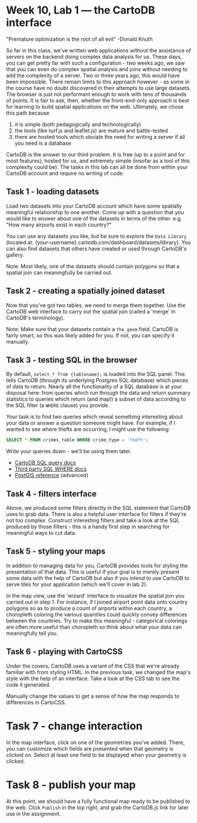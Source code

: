 # Week 10, Lab 1 — the CartoDB interface

"Premature optimization is the root of all evil" -Donald Knuth

So far in this class, we've written web applications without the
assistance of servers on the backend doing complex data analysis for us.
These days, you can get pretty far with such a configuration - two weeks
ago, we saw that you can even do complex spatial analysis and joins
without needing to add the complexity of a server. Two or three years
ago, this would have been impossible.
There remain limits to this approach however - as some in the course have
no doubt discovered in their attempts to use large datasets. The browser
is just not performant enough to work with tens of thousands of points.
It is fair to ask, then, whether the front-end-only approach is best for
learning to build spatial applications on the web. Ultimately, we chose
this path because
1. it is simple (both pedagogically and technologically)
2. the tools (like turf.js and leaflet.js) are mature and battle-tested
3. there are hosted tools which obviate the need for writing a server if
   all you need is a database

CartoDB is the answer to our third problem. It is free (up to a point
and for most features), hosted for us, and extremely simple (insofar as a
tool of this complexity could be). The tasks in this lab can all be done
from within your CartoDB account and require no writing of code.


## Task 1 - loading datasets

Load two datasets into your CartoDB account which have some spatially
meaningful relationship to one another. Come up with a question that you
would like to answer about one of the datasets in terms of the other.
e.g. "How many airports exist in each country?"

You can use any datasets you like, but be sure to explore the `Data Library`
(located at: {your-username}.cartodb.com/dashboard/datasets/library).
You can also find datasets that others have created or used through
CartoDB's gallery.

Note: Most likely, one of the datasets should contain polygons so that a spatial
join can meaningfully be carried out.


## Task 2 - creating a spatially joined dataset

Now that you've got two tables, we need to merge them together. Use the
CartoDB web interface to carry out the spatial join (called a 'merge' in
CartoDB's terminology).

Note: Make sure that your datasets contain a `the_geom` field. CartoDB
is fairly smart, so this was likely added for you. If not, you can
specify it manually.


## Task 3 - testing SQL in the browser

By default, `select * from {tablename};` is loaded into the SQL panel.
This tells CartoDB (through its underlying Postgres SQL database) which
pieces of data to return. Nearly all the functionality of a SQL database
is at your disposal here: from queries which run through the data and return
summary statistics to queries which return (and map!) a subset of data according to
the SQL filter (a `WHERE` clause) you provide.

Your task is to find two queries which reveal something interesting
about your data or answer a question someone might have. For example, if
I wanted to see where thefts are occurring, I might use the following:
```sql
SELECT * FROM crimes_table WHERE crime_type = 'theft';
```
Write your queries down - we'll be using them later.  

- [CartoDB SQL query
docs](http://academy.cartodb.com/courses/sql-postgis/intro-to-sql-and-postgis/)
- [Third party SQL WHERE docs](http://www.w3schools.com/sql/sql_where.asp)
- [PostGIS reference](http://postgis.net/docs/reference.html) (advanced)


## Task 4 - filters interface

Above, we produced some filters directly in the SQL statement that
CartoDB uses to grab data. There is also a helpful user interface for
filters if they're not too complex. Construct interesting filters and
take a look at the SQL produced by those filters - this is a handy
first step in searching for meaningful ways to cut data.


## Task 5 - styling your maps

In addition to managing data for you, CartoDB provides tools for
styling the presentation of that data. This is useful if your goal is to
merely present some data with the help of CartoDB but also if you intend
to use CartoDB to serve tiles for your application (which we'll cover
in lab 2).

In the map view, use the 'wizard' interface to visualize the spatial join
you carried out in step 1. For instance, if I joined airport point
data onto country polygons so as to produce a count of airports within
each country, a choropleth coloring the various quantiles could quickly
convey differences between the countries. Try to make this meaningful -
categorical colorings are often more useful than choropleth so think
about what your data can meaningfully tell you.


## Task 6 - playing with CartoCSS

Under the covers, CartoDB uses a variant of the CSS that we're already
familiar with from styling HTML. In the previous task, we changed the
map's style with the help of an interface. Take a look at the CSS tab to
see the code it generated.

Manually change the values to get a sense of how the map responds to
differences in CartoCSS.


# Task 7 - change interaction

In the map interface, click on one of the geometries you've added.
There, you can customize which fields are presented when that geometry
is clicked on. Select at least one field to be displayed when your
geometry is clicked.


# Task 8 - publish your map

At this point, we should have a fully functional map ready to be
published to the web. Click `Publish` in the top right, and grab the
CartoDB.js link for later use in the assignment.


